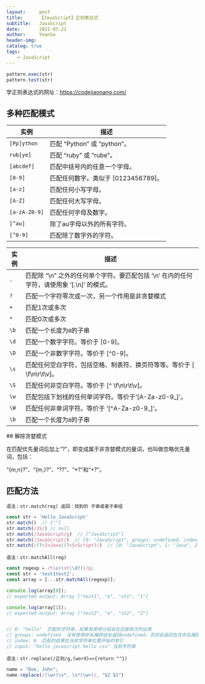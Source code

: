 ```yaml
---
layout:     post
title:      【JavaScript】正则表达式
subtitle:   JavaScript
date:       2021-07-21
author:     YeanSe
header-img: 
catalog: true
tags:
    - JavaScript
---
```


```javascript
pattern.exec(str)
pattern.test(str)
```
学正则表达式的网址：https://codejiaonang.com/

<h2 id="section">多种匹配模式</h2>

<table>
  <thead>
    <tr>
      <th>实例</th>
      <th>描述</th>
    </tr>
  </thead>
  <tbody>
    <tr>
      <td><code>[Pp]ython</code></td>
      <td>匹配 “Python” 或 “python”。</td>
    </tr>
    <tr>
      <td><code>rub[ye]</code></td>
      <td>匹配 “ruby” 或 “rube”。</td>
    </tr>
    <tr>
      <td><code>[abcdef]</code></td>
      <td>匹配中括号内的任意一个字母。</td>
    </tr>
    <tr>
      <td><code>[0-9]</code></td>
      <td>匹配任何数字。类似于 [0123456789]。</td>
    </tr>
    <tr>
      <td><code>[a-z]</code></td>
      <td>匹配任何小写字母。</td>
    </tr>
    <tr>
      <td><code>[A-Z]</code></td>
      <td>匹配任何大写字母。</td>
    </tr>
    <tr>
      <td><code>[a-zA-Z0-9]</code></td>
      <td>匹配任何字母及数字。</td>
    </tr>
    <tr>
      <td><code>[^au]</code></td>
      <td>除了au字母以外的所有字符。</td>
    </tr>
    <tr>
      <td><code>[^0-9]</code></td>
      <td>匹配除了数字外的字符。</td>
    </tr>
  </tbody>
</table>

<table>
  <thead>
    <tr>
      <th>实例</th>
      <th>描述</th>
    </tr>
  </thead>
  <tbody>
    <tr>
      <td><code>.</code></td>
      <td>匹配除 “\n” 之外的任何单个字符。要匹配包括 ‘\n’ 在内的任何字符，请使用象 ‘[.\n]’ 的模式。</td>
    </tr>
    <tr>
      <td><code>?</code></td>
      <td>匹配一个字符零次或一次，另一个作用是非贪婪模式</td>
    </tr>
    <tr>
      <td><code>+</code></td>
      <td>匹配1次或多次</td>
    </tr>
    <tr>
      <td><code>*</code></td>
      <td>匹配0次或多次</td>
    </tr>
    <tr>
      <td><code>\b</code></td>
      <td>匹配一个长度为<code>0</code>的子串</td>
    </tr>
    <tr>
      <td><code>\d</code></td>
      <td>匹配一个数字字符。等价于 [0-9]。</td>
    </tr>
    <tr>
      <td><code>\D</code></td>
      <td>匹配一个非数字字符。等价于 [^0-9]。</td>
    </tr>
    <tr>
      <td><code>\s</code></td>
      <td>匹配任何空白字符，包括空格、制表符、换页符等等。等价于 [ \f\n\r\t\v]。</td>
    </tr>
    <tr>
      <td><code>\S</code></td>
      <td>匹配任何非空白字符。等价于 [^ \f\n\r\t\v]。</td>
    </tr>
    <tr>
      <td><code>\w</code></td>
      <td>匹配包括下划线的任何单词字符。等价于’[A-Za-z0-9_]’。</td>
    </tr>
    <tr>
      <td><code>\W</code></td>
      <td>匹配任何非单词字符。等价于 ‘[^A-Za-z0-9_]‘。</td>
    </tr>
    <tr>
      <td><code>\b</code></td>
      <td>匹配一个长度为<code>0</code>的子串</td>
    </tr>
  </tbody>
</table>
## 解除贪婪模式

在匹配优先量词后加上“?”，即变成属于非贪婪模式的量词，也叫做忽略优先量词，包括： 

“{m,n}?”、“{m,}?”、“??”、“*?”和“+?”。 

## 匹配方法

`语法：str.match(reg) 返回：找到的 子串或者子串组`

```javascript
const str = 'Hello JavaScript'
str.match()  // [""]
str.match(/JS/) // null
str.match(/JavaScript/g)  // ["JavaScript"]
str.match(/JavaScript/)  // [0: "JavaScript", groups: undefined, index: 6, input: "Hello JavaScript"]
str.match(/(?<J>Java)(?<S>Script)/)  // [0: "JavaScript", 1: "Java", 2: "Script", groups: { J: "Java", S: "Script" }, index: 6, input: "Hello JavaScript"]
```

`语法：str.matchAll(reg) `

```javascript
const regexp = /t(e)(st(\d?))/g;
const str = 'test1test2';
const array = [...str.matchAll(regexp)];

console.log(array[0]);
// expected output: Array ["test1", "e", "st1", "1"]

console.log(array[1]);
// expected output: Array ["test2", "e", "st2", "2"]


// 0: "hello"  匹配的字符串，如果有使用分组会在后面依次列出来
// groups: undefined  没有使用命名捕获组会返回undefined，否则会返回包含命名捕获组的对象
// index: 0  匹配的结果在当前字符串位置开始的索引
// input: "hello javascript hello css" 当前字符串
```



`语法：str.replace(/正则/g,(word)=>{return ""})`

```javascript
name = "Doe, John";
name.replace(/(\w+)\s*, \s*(\w+)/, "$2 $1")
```

